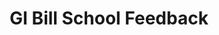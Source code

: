 ---
title: GI Bill School Feedback
display_title: GI Bill School Feedback
href: https://www.benefits.va.gov/GIBILL/Feedback.asp
order: 6
spoke: More Resources
private: true
---
